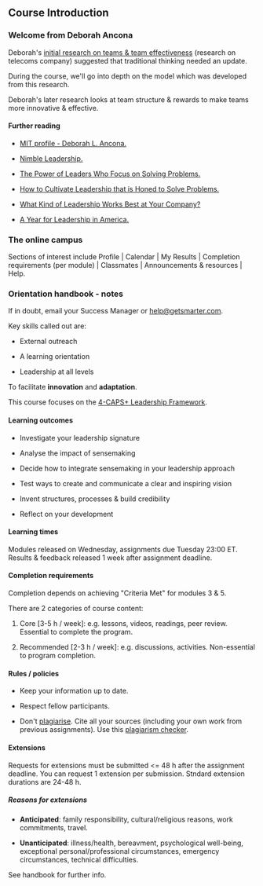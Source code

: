 ## Course Introduction

### Welcome from Deborah Ancona

Deborah's [initial research on teams & team effectiveness](https://www.researchgate.net/publication/39322924_The_Comparative_Advantage_of_X-Teams) (research on telecoms company) suggested that traditional thinking needed an update.

During the course, we'll go into depth on the model which was developed from this research.

Deborah's later research looks at team structure & rewards to make teams more innovative & effective.

#### Further reading

- [MIT profile - Deborah L. Ancona.](https://mitsloan.mit.edu/faculty/directory/deborah-l-ancona)

- [Nimble Leadership.](https://hbr.org/2019/07/nimble-leadership)

- [The Power of Leaders Who Focus on Solving Problems.](https://hbr.org/2018/04/the-power-of-leaders-who-focus-on-solving-problems)

- [How to Cultivate Leadership that is Honed to Solve Problems.](https://www.strategy-business.com/article/How-to-Cultivate-Leadership-That-Is-Honed-to-Solve-Problems?gko=6eab0)

- [What Kind of Leadership Works Best at Your Company?](https://hbr.org/2018/03/what-kind-of-leadership-works-best-at-your-company)

- [A Year for Leadership in America.](https://thehill.com/opinion/civil-rights/368329-a-year-for-leadership-in-america)

### The online campus

Sections of interest include Profile | Calendar | My Results | Completion requirements (per module) | Classmates | Announcements & resources | Help.

### Orientation handbook - notes

If in doubt, email your Success Manager or help@getsmarter.com.

Key skills called out are:

- External outreach

- A learning orientation

- Leadership at all levels

To facilitate **innovation** and **adaptation**.

This course focuses on the [4-CAPS+ Leadership Framework](https://www.forbes.com/2010/09/07/deborah-ancona-mit-leadership-managing-varghese.html).

#### Learning outcomes

- Investigate your leadership signature

- Analyse the impact of sensemaking

- Decide how to integrate sensemaking in your leadership approach

- Test ways to create and communicate a clear and inspiring vision

- Invent structures, processes & build credibility

- Reflect on your development

#### Learning times

Modules released on Wednesday, assignments due Tuesday 23:00 ET. Results & feedback released 1 week after assignment deadline.

#### Completion requirements

Completion depends on achieving "Criteria Met" for modules 3 & 5.

There are 2 categories of course content:

1. Core [3-5 h / week]: e.g. lessons, videos, readings, peer review. Essential to complete the program.

2. Recommended [2-3 h / week]: e.g. discussions, activities. Non-essential to program completion.

#### Rules / policies

- Keep your information up to date.

- Respect fellow participants.

- Don't [plagiarise](https://plagiarism.org/article/what-is-plagiarism). Cite all your sources (including your own work from previous assignments). Use this [plagiarism checker](https://s3-us-west-2.amazonaws.com/getsmartergraphics/Courses/Documents/Avoiding+plagiarism+tool.pdf).

#### Extensions

Requests for extensions must be submitted <= 48 h after the assignment deadline. You can request 1 extension per submission. Stndard extension durations are 24-48 h.

##### Reasons for extensions

- **Anticipated**: family responsibility, cultural/religious reasons, work commitments, travel.

- **Unanticipated**: illness/health, bereavment, psychological well-being, exceptional personal/professional circumstances, emergency circumstances, technical difficulties.

See handbook for further info.

